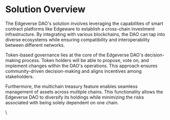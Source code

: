 # Solution Overview

The Edgeverse DAO's solution involves leveraging the capabilities of smart contract platforms like Edgeware to establish a cross-chain investment infrastructure. By integrating with various blockchains, the DAO can tap into diverse ecosystems while ensuring compatibility and interoperability between different networks.

Token-based governance lies at the core of the Edgeverse DAO's decision-making process. Token holders will be able to propose, vote on, and implement changes within the DAO's operations. This approach ensures community-driven decision-making and aligns incentives among stakeholders.

Furthermore, the multichain treasury feature enables seamless management of assets across multiple chains. This functionality allows the Edgeverse DAO to diversify its holdings while minimizing the risks associated with being solely dependent on one chain.

\
